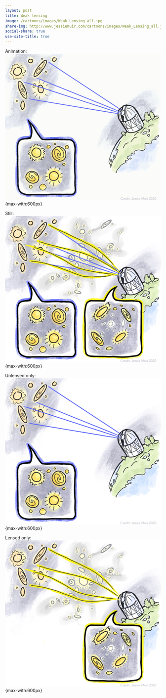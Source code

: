 ```yaml
---
layout: post
title: Weak lensing
image: /cartoons/images/Weak_Lensing_all.jpg
share-img: http://www.jessiemuir.com/cartoons/images/Weak_Lensing_all.jpg
social-share: true
use-site-title: true
---
```

Animation:
![alt="Gif animation explaining weak lensing. When large scale structure appears between distant galaxies and a telescope, lines showing the path of light go from straight to bent. Comic-style speech bubbles show pictures of the galaxies as they would appear for the telescope. When the light is deflected, the images of the background galaxies are distorted. "](/cartoons/images/Weak_Lensing_Animation_all-appear.gif){max-with:600px}

Still:
![alt="Cartoon of weak gravitational lensing. Light from distant source galaxies gets deflected by large-scale structure between those galaxies and a telescope. Comic-style speech bubbles show pictures of the galaxies as they would appear for the telescope, with and without this deflection. When the light is deflected, the images of the background galaxies are distorted."](/cartoons/images/Weak_Lensing_all.jpg){max-with:600px}


Unlensed only:
![alt="Same as above still, but showing only the unlensed case."](/cartoons/images/Weak_Lensing_unlensed-only.jpg){max-with:600px}

Lensed only: 
![alt="Same as above still, but showing only the lensed case."](/cartoons/images/Weak_Lensing_lensed-only.jpg){max-with:600px}



